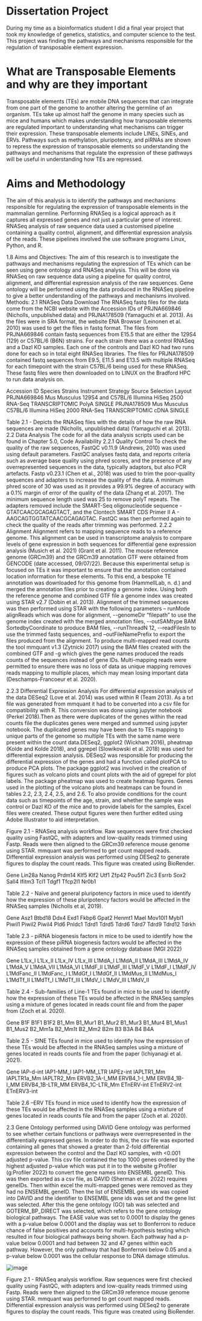 # Dissertation Project

During my time as a bioinformatics student I did a final year project that took my knowledge of genetics, statistics, and computer science to the test. This project was finding the pathways and mechanisms responsible for the regulation of transposable element expression.

# What are Transposable Elements and why are they important

Transposable elements (TEs) are mobile DNA sequences that can integrate from one part of the genome to another altering the germline of an organism. TEs take up almost half the genome in many species such as mice and humans which makes understanding how transposable elements are regulated important to understanding what mechanisms can trigger their expression. These transposable elements include LINEs, SINEs, and ERVs. Pathways such as methylation, pluripotency, and piRNAs are shown to repress the expression of transposable elements so understanding the pathways and mechanisms that regulate the expression of these pathways will be useful in understanding how TEs are repressed. 

# Aims and Methodology

The aim of this analysis is to identify the pathways and mechanisms responsible for regulating the expression of transposable elements in the mammalian germline. Performing RNASeq is a logical approach as it captures all expressed genes and not just a particular gene of interest. RNASeq analysis of raw sequence data used a customised pipeline containing a quality control, alignment, and differential expression analysis of the reads. These pipelines involved the use software programs Linux, Python, and R.

1.8 Aims and Objectives:
The aim of this research is to investigate the pathways and mechanisms regulating the expression of TEs which can be seen using gene ontology and RNASeq analysis. This will be done via RNASeq on raw sequence data using a pipeline  for quality control, alignment, and differential expression analysis of the raw sequences. Gene ontology will be performed using the data produced in the RNASeq pipeline to give a better understanding of the pathways and mechanisms involved.
Methods:
2.1 RNASeq Data Download
The RNASeq fastq files for the data come from the NCBI website with the Accession IDs of PRJNA669846 (Nicholls, unpublished data) and PRJNA178509 (Yamaguchi et al. 2013). As the files were in SRA format, the website ENA Browser (Leinonen et al. 2010) was used to get the files in fastq format. The files from PRJNA669846 contain fastq sequences from E15.5 that are either the 129S4 (129) or C57BL/6 (B6N) strains. For each strain there was a control RNASeq and a Dazl KO samples. Each one of the controls and Dazl KO had two runs done for each so in total eight RNASeq libraries. The files for PRJNA178509 contained fastq sequences from E9.5, E11.5 and E13.5 with multiple RNASeq for each timepoint with the strain C57BL/6 being used for these RNASeq. These fastq files were then downloaded on to LINUX on the Bradford HPC to run data analysis on.



Accession ID	Species	Strains	Instrument	Strategy	Source	Selection	Layout
PRJNA669846	Mus Musculus	129S4 and C57BL/6	Illumina HiSeq 2500	RNA-Seq	TRANSCRIPTOMIC	PolyA	SINGLE
PRJNA178509	Mus Musculus	C57BL/6	Illumina HiSeq 2000	RNA-Seq	TRANSCRIPTOMIC	cDNA	SINGLE

Table 2.1 - Depicts the RNASeq files with the details of how the raw RNA sequences are made (Nicholls, unpublished data) (Yamaguchi et al. 2013).
2.2 Data Analysis 
The code for all the data analysis scripts used can be found in Chapter 5.0, Code Availability
2.2.1 Quality Control
To check the quality of the raw sequences, FastQC v0.11.9 (Andrews, 2010) was used using default parameters. FastQC analyses fastq data, and reports criteria such as average base quality using phred scores, and the presence of any overrepresented sequences in the data, typically adaptors, but also PCR artefacts. Fastp v0.23.1 (Chen et al., 2018) was used to trim the poor-quality sequences and adapters to increase the quality of the data. A minimum phred score of 30 was used as it provides a 99.9% degree of accuracy with a 0.1% margin of error of the quality of the data (Zhang et al. 2017). The minimum sequence length used was 25 to remove polyT repeats. The adapters removed include the SMART-Seq oligonucleotide sequence - GTATCAACGCAGAGTACT, and the Clontech SMART CDS Primer II A - AAGCAGTGGTATCAACGCAGAGTAC. FastQC was then performed again to check the quality of the reads after trimming was performed. 
2.2.2 Alignment
Alignment refers to mapping sequence reads to a reference genome. This alignment can be used in transcriptome analysis to compare levels of gene expression in both sequences for differential gene expression analysis (Musich et al. 2021) (Grant et al. 2011). The mouse reference genome (GRCm39) and the GRCm39 annotation GTF were obtained from GENCODE (date accessed, 09/07/22). Because this experimental setup is focused on TEs it was important to ensure that the annotation contained location information for these elements. To this end, a bespoke TE annotation was downloaded for this genome from (HammellLab, n. d.) and merged the annotation files prior to creating a genome index. Using both the reference genome and combined GTF file a genome index was created using STAR v2.7 (Dobin et al. 2013). Alignment of the trimmed sequences was then performed using STAR with the following parameters – runMode alignReads which was done for alignment, --genomeDir “filepath” to use the genome index created with the merged annotation files, --outSAMtype BAM SortedbyCoordinate to produce BAM files, --runThreadN 12, --readFilesIn to use the trimmed fastq sequences, and –outFileNamePrefix to export the files produced from the alignment. To produce multi-mapped read counts the tool mmquant v1.3 (Zytnicki 2017) using the BAM files created with the combined GTF and -g which gives the gene names produced the reads counts of the sequences instead of gene IDs. Multi-mapping reads were permitted to ensure there was no loss of data as unique mapping removes reads mapping to multiple places, which may mean losing important data (Deschamps-Francoeur et al. 2020). 

2.2.3 Differential Expression Analysis
For differential expression analysis of the data DESeq2 (Love et al. 2014) was used within R (Team 2013). As a txt file was generated from mmquant it had to be converted into a csv file for compatibility with R. This conversion was done using jupyter notebook (Perkel 2018).Then as there were duplicates of the genes within the read counts file the duplicates genes were merged and summed using jupyter notebook. The duplicated genes may have been due to TEs mapping to unique parts of the genome so multiple TEs with the same name were present within the count data.DESeq2, ggplot2 (Wickham 2016), pheatmap (Kolde and Kolde 2018), and ggrepel (Slowikowski et al. 2018) was used for differential expression analysis. DESeq2 was responsible for producing the differential expression of the genes and had a function called plotPCA to produce PCA plots. The package ggplot2 was involved in the creation of figures such as volcano plots and count plots with the aid of ggrepel for plot labels. The package pheatmap was used to create heatmap figures. Genes used in the plotting of the volcano plots and heatmaps can be found in tables 2.2, 2.3, 2.4, 2.5, and 2.6. To also provide conditions for the count data such as timepoints of the age, strain, and whether the sample was control or Dazl KO of the mice and to provide labels for the samples, Excel files were created. These output figures were then further edited using Adobe Illustrator to aid interpretation.

 
Figure 2.1 - RNASeq analysis workflow. Raw sequences were first checked quality using FastQC, with adapters and low-quality reads trimmed using Fastp. Reads were then aligned to the GRCm39 reference mouse genome using STAR. mmquant was performed to get count mapped reads. Differential expression analysis was performed using DESeq2 to generate figures to display the count reads. This figure was created using BioRender.



Gene
Lin28a
Nanog
Prdm14
Klf5
Klf2
Utf1
Zfp42
Pou5f1
Zic3
Esrrb
Sox2
Sall4
Ifitm3
Tcl1
Tdgf1
Tfcp2l1
Nr0b1

Table 2.2 - Naïve and general pluripotency factors in mice used to identify how the expression of these pluripotency factors would be affected in the RNASeq samples (Nicholls et al, 2019).

Gene
Asz1
Btbd18
Ddx4
Exd1
Fkbp6
Gpat2
Henmt1
Mael
Mov10l1
Mybl1
Piwil1
Piwil2
Piwil4
Pld6
Pnldc1
Tdrd1
Tdrd5
Tdrd6
Tdrd7
Tdrd9
Tdrd12
Tdrkh

Table 2.3 - piRNA biogenesis factors in mice to be used to identify how the expression of these piRNA biogenesis factors would be affected in the RNASeq samples obtained from a gene ontology database (MGI 2022) 

Gene 
L1Lx_I
L1Lx_II 
L1Lx_IV
L1Lx_III
L1MdA_I
L1MdA_II 
L1MdA_III
L1MdA_IV
L1MdA_V
L1MdA_VII
L1MdA_VI
L1MdF_II 
L1MdF_III 
L1MdF_V
L1MdF_I
L1MdF_IV
L1MdFanc_II
L1MdFanc_I
L1MdGf_I
L1MdGf_II
L1MdMus_II
L1MdMus_I 
L1MdTf_II
L1MdTf_I
L1MdTf_III
L1MdV_I
L1MdV_III
L1MdV_II

Table 2.4 - Sub-families of Line-1 TEs found in mice to be used to identify how the expression of these TEs would be affected in the RNASeq samples using a mixture of genes located in reads count file and from the paper from (Zoch et al. 2020).

Gene
B1F
B1F1
B1F2
B1_Mm
B1_Mur1
B1_Mur2
B1_Mur3
B1_Mur4
B1_Mus1
B1_Mus2
B2_Mm1a
B2_Mm1t
B2_Mm2
B2m
B3
B3A
B4
B4A

Table 2.5 - SINE TEs found in mice used to identify how the expression of these TEs would be affected in the RNASeq samples using a mixture of genes located in reads counts file and from the paper (Ichiyanagi et al. 2021). 

Gene
IAP-d-int
IAP1-MM_I
IAP1-MM_LTR
IAPEz-int
IAPLTR1_Mm
IAPLTR1a_Mm
IAPLTR2_Mm
ERVB2_1A-I_MM
ERVB4_1-I_MM
ERVB4_1B-I_MM
ERVB4_1B-LTR_MM
ERVB4_1C-LTR_Mm
ETnERV-int
ETnERV2-int
ETnERV3-int

Table 2.6 –ERV TEs found in mice used to identify how the expression of these TEs would be affected in the RNASeq samples using a mixture of genes located in reads counts file and from the paper  (Zoch et al. 2020).

2.3 Gene Ontology performed using DAVID
Gene ontology was performed to see whether certain functions or pathways were overrepresented in the differentially expressed genes. In order to do this,  the csv file was exported containing all genes that showed a greater than 2-fold differential expression between the control and the Dazl KO samples, with <0.001 adjusted p-value. This csv file contained the top 1000 genes ordered by the highest adjusted p-value which was put it in to the website g:Profiler (g:Profiler 2022) to convert the gene names into ENSEMBL geneID. This was then exported as a csv file, as DAVID (Sherman et al. 2022) requires geneIDs. Then within excel the multi-mapped genes were removed as they had no ENSEMBL geneID. Then the list of ENSEMBL gene ids was copied into DAVID and the identifier to ENSEMBL gene ids was set and the gene list was selected. After this the gene ontology (GO) tab was selected and GOTERM_BP_DIRECT was selected, which refers to the gene ontology biological pathways. The EASE value was set to 0.0001 to display the genes with a p-value below 0.0001 and the display was set to Bonferroni to reduce chance of false positives and accounts for multi-hypothesis testing which resulted in four biological pathways being shown. Each pathway had a p-value below 0.0001 and had between 32 and 47 genes within each pathway. However, the only pathway that had Bonferroni below 0.05 and a p-value below 0.0001 was the cellular response to DNA damage stimulus.




![image](https://github.com/Aryan-Khan2000/RNASeq-Analysis-of-Transposable-Elements/assets/93936591/0545cdef-f710-48a2-b494-e71d5c150d48)

Figure 2.1 - RNASeq analysis workflow. Raw sequences were first checked quality using FastQC, with adapters and low-quality reads trimmed using Fastp. Reads were then aligned to the GRCm39 reference mouse genome using STAR. mmquant was performed to get count mapped reads. Differential expression analysis was performed using DESeq2 to generate figures to display the count reads. This figure was created using BioRender.
